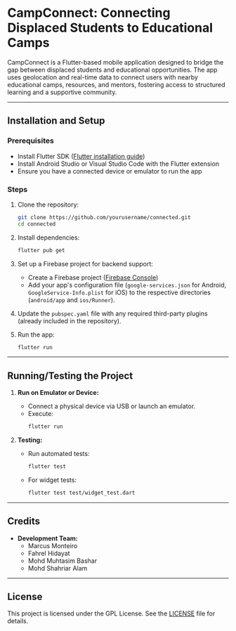 

# CampConnect: Connecting Displaced Students to Educational Camps

CampConnect is a Flutter-based mobile application designed to bridge the gap between displaced students and educational opportunities. The app uses geolocation and real-time data to connect users with nearby educational camps, resources, and mentors, fostering access to structured learning and a supportive community.

---

## Installation and Setup

### Prerequisites
- Install Flutter SDK ([Flutter installation guide](https://flutter.dev/docs/get-started/install))
- Install Android Studio or Visual Studio Code with the Flutter extension
- Ensure you have a connected device or emulator to run the app

### Steps
1. Clone the repository:
   ```bash
   git clone https://github.com/yourusername/connected.git
   cd connected
   ```
2. Install dependencies:
   ```bash
   flutter pub get
   ```
3. Set up a Firebase project for backend support:
   - Create a Firebase project ([Firebase Console](https://console.firebase.google.com/))
   - Add your app's configuration file (`google-services.json` for Android, `GoogleService-Info.plist` for iOS) to the respective directories (`android/app` and `ios/Runner`).
   
4. Update the `pubspec.yaml` file with any required third-party plugins (already included in the repository).

5. Run the app:
   ```bash
   flutter run
   ```

---

## Running/Testing the Project

1. **Run on Emulator or Device:**
   - Connect a physical device via USB or launch an emulator.
   - Execute:
     ```bash
     flutter run
     ```

2. **Testing:**
   - Run automated tests:
     ```bash
     flutter test
     ```
   - For widget tests:
     ```bash
     flutter test test/widget_test.dart
     ```

---

## Credits
- **Development Team:**
  - Marcus Monteiro 
  - Fahrel Hidayat
  - Mohd Muhtasim Bashar
  - Mohd Shahriar Alam

---

## License
This project is licensed under the GPL License. See the [LICENSE](LICENSE) file for details.

